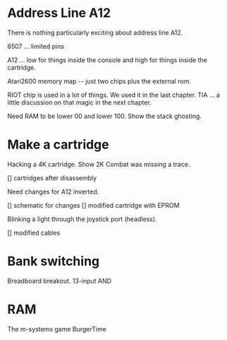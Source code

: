 # Address Line A12

There is nothing particularly exciting about address line A12.

6507 ... limited pins

A12 ... low for things inside the console and high for things inside the cartridge.

Atari2600 memory map -- just two chips plus the external rom.

RIOT chip is used in a lot of things. We used it in the last chapter. TIA ... a little discussion
on that magic in the next chapter.

Need RAM to be lower 00 and lower 100. Show the stack ghosting.

# Make a cartridge

Hacking a 4K cartridge. Show 2K Combat was missing a trace.

[] cartridges after disassembly

Need changes for A12 inverted.

[] schematic for changes
[] modified cartridge with EPROM

Blinking a light through the joystick port (headless).

[] modified cables

# Bank switching

Breadboard breakout. 13-input AND

# RAM

The m-systems game BurgerTime